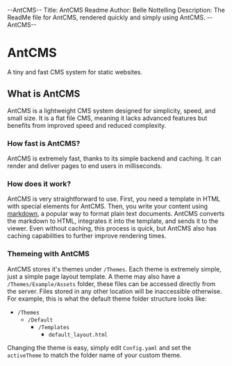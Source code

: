 --AntCMS--
Title: AntCMS Readme
Author: Belle Nottelling
Description: The ReadMe file for AntCMS, rendered quickly and simply using AntCMS.
--AntCMS--

# AntCMS

A tiny and fast CMS system for static websites.

## What is AntCMS

AntCMS is a lightweight CMS system designed for simplicity, speed, and small size. It is a flat file CMS, meaning it lacks advanced features but benefits from improved speed and reduced complexity.

### How fast is AntCMS?

AntCMS is extremely fast, thanks to its simple backend and caching. It can render and deliver pages to end users in milliseconds.

### How does it work?

AntCMS is very straightforward to use. First, you need a template in HTML with special elements for AntCMS. Then, you write your content using [markdown](https://www.markdownguide.org/getting-started/), a popular way to format plain text documents. AntCMS converts the markdown to HTML, integrates it into the template, and sends it to the viewer. Even without caching, this process is quick, but AntCMS also has caching capabilities to further improve rendering times.

### Themeing with AntCMS

AntCMS stores it's themes under `/Themes`. Each theme is extremely simple, just a simple page layout template.
A theme may also have a `/Themes/Example/Assets` folder, these files can be accessed directly from the server. Files stored in any other location will be inaccessible otherwise.
For example, this is what the default theme folder structure looks like:

- `/Themes`
  - `/Default`
    - `/Templates`
      - `default_layout.html`

Changing the theme is easy, simply edit `Config.yaml` and set the `activeTheme` to match the folder name of your custom theme.
